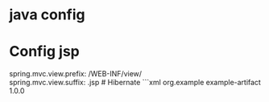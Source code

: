 # java config
<h1>Config jsp</h1>
<td>spring.mvc.view.prefix: /WEB-INF/view/ <br>
spring.mvc.view.suffix: .jsp</td>
# Hibernate
```xml
<dependency>
    <groupId>org.example</groupId>
    <artifactId>example-artifact</artifactId>
    <version>1.0.0</version>
</dependency>


